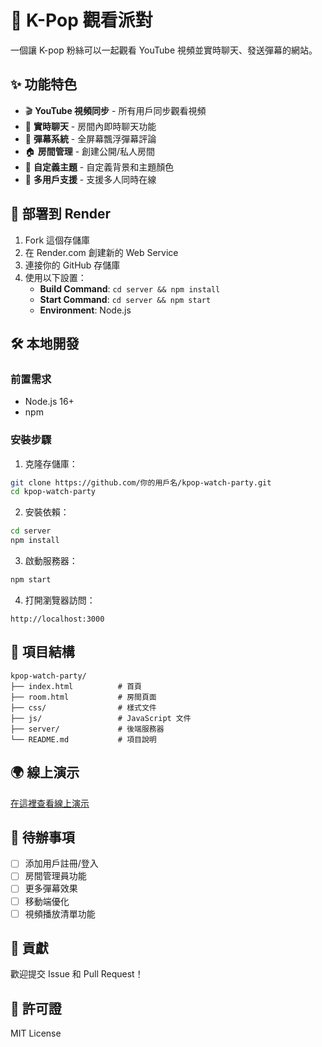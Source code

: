# 🎵 K-Pop 觀看派對

一個讓 K-pop 粉絲可以一起觀看 YouTube 視頻並實時聊天、發送彈幕的網站。

## ✨ 功能特色

- 🎬 **YouTube 視頻同步** - 所有用戶同步觀看視頻
- 💬 **實時聊天** - 房間內即時聊天功能
- 💨 **彈幕系統** - 全屏幕飄浮彈幕評論
- 🏠 **房間管理** - 創建公開/私人房間
- 🎨 **自定義主題** - 自定義背景和主題顏色
- 👥 **多用戶支援** - 支援多人同時在線

## 🚀 部署到 Render

1. Fork 這個存儲庫
2. 在 Render.com 創建新的 Web Service
3. 連接你的 GitHub 存儲庫
4. 使用以下設置：
   - **Build Command**: `cd server && npm install`
   - **Start Command**: `cd server && npm start`
   - **Environment**: Node.js

## 🛠️ 本地開發

### 前置需求
- Node.js 16+ 
- npm

### 安裝步驟

1. 克隆存儲庫：
```bash
git clone https://github.com/你的用戶名/kpop-watch-party.git
cd kpop-watch-party
```

2. 安裝依賴：
```bash
cd server
npm install
```

3. 啟動服務器：
```bash
npm start
```

4. 打開瀏覽器訪問：
```
http://localhost:3000
```

## 📁 項目結構

```
kpop-watch-party/
├── index.html          # 首頁
├── room.html           # 房間頁面
├── css/                # 樣式文件
├── js/                 # JavaScript 文件
├── server/             # 後端服務器
└── README.md           # 項目說明
```

## 🌍 線上演示

[在這裡查看線上演示](https://你的應用名稱.onrender.com)

## 📝 待辦事項

- [ ] 添加用戶註冊/登入
- [ ] 房間管理員功能
- [ ] 更多彈幕效果
- [ ] 移動端優化
- [ ] 視頻播放清單功能

## 🤝 貢獻

歡迎提交 Issue 和 Pull Request！

## 📄 許可證

MIT License
